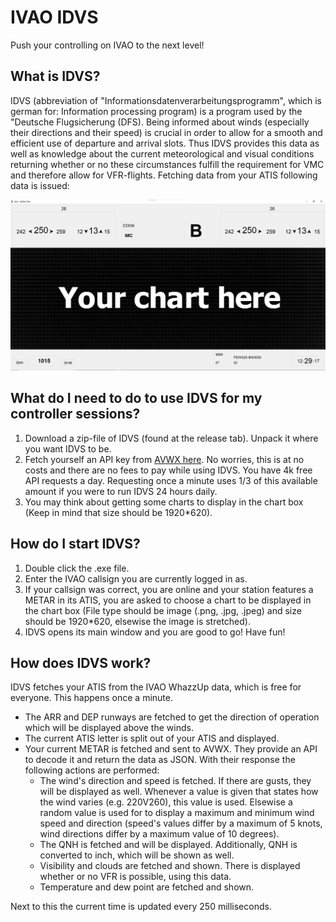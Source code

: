 # IVAO IDVS
Push your controlling on IVAO to the next level!

## What is IDVS?
IDVS (abbreviation of "Informationsdatenverarbeitungsprogramm", which is german for: Information processing program) is a program used by the "Deutsche Flugsicherung (DFS). Being informed about winds (especially their directions and their speed) is crucial in order to allow for a smooth and efficient use of departure and arrival slots. Thus IDVS provides this data as well as knowledge about the current meteorological and visual conditions returning whether or no these circumstances fulfill the requirement for VMC and therefore allow for VFR-flights.
Fetching data from your ATIS following data is issued:

![Alt text](./sample_pictures/mainwindow.png)

## What do I need to do to use IDVS for my controller sessions?
1. Download a zip-file of IDVS (found at the release tab). Unpack it where you want IDVS to be.
2. Fetch yourself an API key from [AVWX here](https://account.avwx.rest/tokens). No worries, this is at no costs and there are no fees to pay while using IDVS. You have 4k free API requests a day. Requesting once a minute uses 1/3 of this available amount if you were to run IDVS 24 hours daily.
3. You may think about getting some charts to display in the chart box (Keep in mind that size should be 1920*620).

## How do I start IDVS?
1. Double click the .exe file.
2. Enter the IVAO callsign you are currently logged in as.
3. If your callsign was correct, you are online and your station features a METAR in its ATIS, you are asked to choose a chart to be displayed in the chart box (File type should be image (.png, .jpg, .jpeg) and size should be 1920*620, elsewise the image is stretched).
4. IDVS opens its main window and you are good to go! Have fun!

## How does IDVS work?
IDVS fetches your ATIS from the IVAO WhazzUp data, which is free for everyone. This happens once a minute.
- The ARR and DEP runways are fetched to get the direction of operation which will be displayed above the winds. 
- The current ATIS letter is split out of your ATIS and displayed.
- Your current METAR is fetched and sent to AVWX. They provide an API to decode it and return the data as JSON. With their response the following actions are performed:
    - The wind's direction and speed is fetched. If there are gusts, they will be displayed as well. Whenever a value is given that states how the wind varies (e.g. 220V260), this value is used. Elsewise a random value is used for to display a maximum and minimum wind speed and direction (speed's values differ by a maximum of 5 knots, wind directions differ by a maximum value of 10 degrees).
    - The QNH is fetched and will be displayed. Additionally, QNH is converted to inch, which will be shown as well.
    - Visibility and clouds are fetched and shown. There is displayed whether or no VFR is possible, using this data.
    - Temperature and dew point are fetched and shown.

Next to this the current time is updated every 250 milliseconds.
